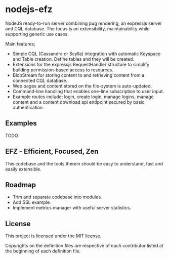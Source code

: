 # nodejs-efz
NodeJS ready-to-run server combining pug rendering, an expressjs server and CQL database. The focus is on extensibility, maintainability while supporting generic use cases.

Main features;
- Simple CQL (Cassandra or Scylla) integration with automatic Keyspace and Table creation. Define tables and they will be created.
- Extensions for the expressjs RequestHandler structure to simplify building permission-based access to resources.
- BlobStream for storing content to and retrieving content from a connected CQL database.
- Web pages and content stored on the file-system is auto-updated.
- Command-line handling that enables one-line subscription to user input.
- Example routes include; login, create login, manage logins, manage content and a content download api endpoint secured by basic authentication.

## Examples
TODO

## EFZ - Efficient, Focused, Zen
This codebase and the tools therein should be easy to understand, fast and easily extensible.

## Roadmap
- Trim and separate codebase into modules.
- Add SSL example.
- Implement metrics manager with useful server statistics.


## License

This project is licensed under the MIT license.

Copyrights on the definition files are respective of each contributor listed at the beginning of each definition file.
